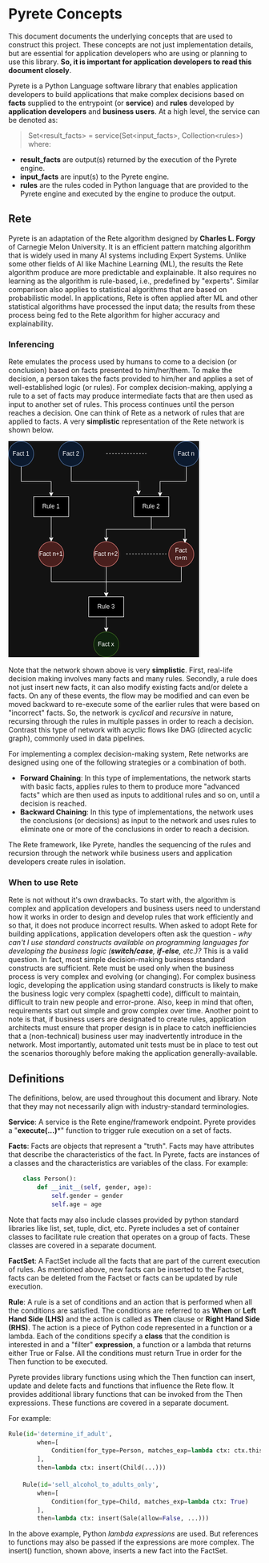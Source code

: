 # Pyrete Concepts
This document documents the underlying concepts that are used to construct this project. These concepts are not just implementation details, but are essential for application developers who are using or planning to use this library. **So, it is important for application developers to read this document closely**.

Pyrete is a Python Language software library that enables application developers to build applications that make complex decisions based on **facts** supplied to the entrypoint (or **service**) and **rules** developed by **application developers** and **business users**. At a high level, the service can be denoted as:

> Set\<result_facts> = service(Set\<input_facts\>, Collection\<rules\>)  
  where:  
  - **result_facts** are output(s) returned by the execution of the Pyrete engine.  
  - **input_facts** are input(s) to the Pyrete engine.  
  - **rules** are the rules coded in Python language that are provided to the Pyrete engine and executed by the engine to produce the output.

## Rete
Pyrete is an adaptation of the Rete algorithm designed by **Charles L. Forgy** of Carnegie Melon University. It is an efficient pattern matching algorithm that is widely used in many AI systems including Expert Systems. Unlike some other fields of AI like Machine Learning (ML), the results the Rete algorithm produce are more predictable and explainable. It also requires no learning as the algorithm is rule-based, i.e., predefined by "experts". Similar comparison also applies to statistical algorithms that are based on probabilistic model. In applications, Rete is often applied after ML and other statistical algorithms have processed the input data; the results from these process being fed to the Rete algorithm for higher accuracy and explainability.

### Inferencing
Rete emulates the process used by humans to come to a decision (or conclusion) based on facts presented to him/her/them. To make the decision, a person takes the facts provided to him/her and applies a set of well-established logic (or rules). For complex decision-making, applying a rule to a set of facts may produce intermediate facts that are then used as input to another set of rules. This process continues until the person reaches a decision. One can think of Rete as a network of rules that are applied to facts. A very **simplistic** representation of the Rete network is shown below.

![Simplistic Rules Network](./Rule-Network.drawio.png)

Note that the network shown above is very **simplistic**. First, real-life decision making involves many facts and many rules. Secondly, a rule does not just insert new facts, it can also modify existing facts and/or delete a facts. On any of these events, the flow may be modified and can even be moved backward to re-execute some of the earlier rules that were based on "incorrect" facts. So, the network is *cyclical* and *recursive* in nature, recursing through the rules in multiple passes in order to reach a decision. Contrast this type of network with acyclic flows like DAG (directed acyclic graph), commonly used in data pipelines.

For implementing a complex decision-making system, Rete networks are designed using one of the following strategies or a combination of both.

- **Forward Chaining**: In this type of implementations, the network starts with basic facts, applies rules to them to produce more "advanced facts" which are then used as inputs to additional rules and so on, until a decision is reached.
- **Backward Chaining**: In this type of implementations, the network uses the conclusions (or decisions) as input to the network and uses rules to eliminate one or more of the conclusions in order to reach a decision.

The Rete framework, like Pyrete, handles the sequencing of the rules and recursion through the network while business users and application developers create rules in isolation. 

### When to use Rete
Rete is not without it's own drawbacks. To start with, the algorithm is complex and application developers and business users need to understand how it works in order to design and develop rules that work efficiently and so that, it does not produce incorrect results. When asked to adopt Rete for building applications, application developers often ask the question - *why can't I use standard  constructs available on programming languages for developing the business logic (**switch/case**, **if-else**, etc.)?* This is a valid question. In fact, most simple decision-making business standard constructs are sufficient. Rete must be used only when the business process is very complex and evolving (or changing). For complex business logic, developing the application using standard constructs is likely to make the business logic very complex (spaghetti code), difficult to maintain, difficult to train new people and error-prone. Also, keep in mind that often, requirements start out simple and grow complex over time. Another point to note is that, if business users are designated to create rules, application architects must ensure that proper design is in place to catch inefficiencies that a (non-technical) business user may inadvertently introduce in the network. Most importantly, automated unit tests must be in place to test out the scenarios thoroughly before making the application generally-available.

## Definitions
The definitions, below, are used throughout this document and library. Note that they may not necessarily align with industry-standard terminologies.

**Service**: A service is the Rete engine/framework endpoint. Pyrete provides a "**execute(...)***" function to trigger rule execution on a set of facts.  

**Facts**: Facts are objects that represent a "truth". Facts may have attributes that describe the characteristics of the fact.  In Pyrete, facts are instances of a classes and the characteristics are variables of the class. For example: 

```python
    class Person():
        def __init__(self, gender, age):
            self.gender = gender
            self.age = age
```
Note that facts may also include classes provided by python standard libraries like list, set, tuple, dict, etc. Pyrete includes a set of container classes to facilitate rule creation that operates on a group of facts. These classes are covered in a separate document.

**FactSet**: A FactSet include all the facts that are part of the current execution of rules. As mentioned above, new facts can be inserted to the Factset, facts can be deleted from the Factset or facts can be updated by rule execution. 

**Rule**: A rule is a set of conditions and an action that is performed when all the conditions are satisfied. The conditions are referred to as **When** or **Left Hand Side (LHS)** and the action is called as **Then** clause or **Right Hand Side (RHS)**. The action is a piece of Python code represented in a function or a lambda. Each of the conditions specify a **class** that the condition is interested in and a "filter" **expression**, a function or a lambda that returns either True or False. All the conditions must return True in order for the Then function to be executed. 

Pyrete provides library functions using which the Then function can insert, update and delete facts and functions that influence the Rete flow. It provides additional library functions that can be invoked from the Then expressions. These functions are covered in a separate document.

For example:
```python
Rule(id='determine_if_adult',  
        when=[  
            Condition(for_type=Person, matches_exp=lambda ctx: ctx.this.age <21)  
        ],  
        then=lambda ctx: insert(Child(...)))  

    Rule(id='sell_alcohol_to_adults_only',  
        when=[  
            Condition(for_type=Child, matches_exp=lambda ctx: True)  
        ],  
        then=lambda ctx: insert(Sale(allow=False, ...)))
```

In the above example, Python *lambda expressions* are used. But references to functions may also be passed if the expressions are more complex. The insert() function, shown above, inserts a new fact into the FactSet.
